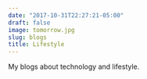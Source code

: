 ```yaml
---
date: "2017-10-31T22:27:21-05:00"
draft: false
image: tomorrow.jpg
slug: blogs
title: Lifestyle
---
```


My blogs about technology and lifestyle.